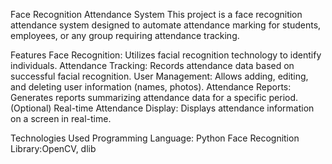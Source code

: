 Face Recognition Attendance System
This project is a face recognition attendance system designed to automate attendance marking for students, employees, or any group requiring attendance tracking.

Features
Face Recognition: Utilizes facial recognition technology to identify individuals.
Attendance Tracking: Records attendance data based on successful facial recognition.
User Management: Allows adding, editing, and deleting user information (names, photos).
Attendance Reports: Generates reports summarizing attendance data for a specific period.
(Optional) Real-time Attendance Display: Displays attendance information on a screen in real-time.

Technologies Used
Programming Language: Python
Face Recognition Library:OpenCV, dlib
